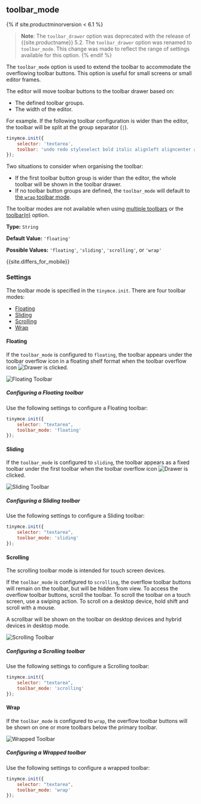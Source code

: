 ## toolbar_mode
{% if site.productminorversion < 6.1 %}
<a class="anchor" id="toolbar_drawer"></a>
> **Note**: The `toolbar_drawer` option was deprecated with the release of {{site.productname}} 5.2. The `toolbar_drawer` option was renamed to `toolbar_mode`. This change was made to reflect the range of settings available for this option.
{% endif %}

The `toolbar_mode` option is used to extend the toolbar to accommodate the overflowing toolbar buttons. This option is useful for small screens or small editor frames.

The editor will move toolbar buttons to the toolbar drawer based on:

- The defined toolbar groups.
- The width of the editor.

For example. If the following toolbar configuration is wider than the editor, the toolbar will be split at the group separator (`|`).

```js
tinymce.init({
    selector: 'textarea',
    toolbar: 'undo redo styleselect bold italic alignleft aligncenter alignright alignjustify | bullist numlist outdent indent'
});
```

Two situations to consider when organising the toolbar:

- If the first toolbar button group is wider than the editor, the whole toolbar will be shown in the toolbar drawer.
- If no toolbar button groups are defined, the `toolbar_mode` will default to [the `wrap` toolbar mode](#wrap).

The toolbar modes are not available when using [multiple toolbars]({{site.baseurl}}/configure/editor-appearance/#usingmultipletoolbars) or the [toolbar(n)]({{site.baseurl}}/configure/editor-appearance/#toolbarn) option.

**Type:** `String`

**Default Value:** `'floating'`

**Possible Values:** `'floating'`, `'sliding'`, `'scrolling'`, or `'wrap'`

{{site.differs_for_mobile}}

### Settings

The toolbar mode is specified in the `tinymce.init`. There are four toolbar modes:

- [Floating](#floating)
- [Sliding](#sliding)
- [Scrolling](#scrolling)
- [Wrap](#wrap)

#### Floating

If the `toolbar_mode` is configured to `floating`, the toolbar appears under the toolbar overflow icon in a floating shelf format when the toolbar overflow icon ![**Drawer**]({{site.baseurl}}/images/icons/more-drawer.svg) is clicked.

![**Floating Toolbar**]({{site.baseurl}}/images/floating_toolbar.png)

##### Configuring a Floating toolbar

Use the following settings to configure a Floating toolbar:

```js
tinymce.init({
    selector: "textarea",
    toolbar_mode: 'floating'
});
```

#### Sliding

If the `toolbar_mode` is configured to `sliding`, the toolbar appears as a fixed toolbar under the first toolbar when the toolbar overflow icon ![**Drawer**]({{site.baseurl}}/images/icons/more-drawer.svg) is clicked.

![**Sliding Toolbar**]({{site.baseurl}}/images/sliding_toolbar.png)

##### Configuring a Sliding toolbar

Use the following settings to configure a Sliding toolbar:

```js
tinymce.init({
    selector: "textarea",
    toolbar_mode: 'sliding'
});
```

#### Scrolling

The scrolling toolbar mode is intended for touch screen devices.

If the `toolbar_mode` is configured to `scrolling`, the overflow toolbar buttons will remain on the toolbar, but will be hidden from view. To access the overflow toolbar buttons, scroll the toolbar. To scroll the toolbar on a touch screen, use a swiping action. To scroll on a desktop device, hold shift and scroll with a mouse.

A scrollbar will be shown on the toolbar on desktop devices and hybrid devices in desktop mode.

![**Scrolling Toolbar**]({{site.baseurl}}/images/scrolling_toolbar.png)

##### Configuring a Scrolling toolbar

Use the following settings to configure a Scrolling toolbar:

```js
tinymce.init({
    selector: "textarea",
    toolbar_mode: 'scrolling'
});
```

#### Wrap

If the `toolbar_mode` is configured to `wrap`, the overflow toolbar buttons will be shown on one or more toolbars below the primary toolbar.

![**Wrapped Toolbar**]({{site.baseurl}}/images/wrapped_toolbar.png)

##### Configuring a Wrapped toolbar

Use the following settings to configure a wrapped toolbar:

```js
tinymce.init({
    selector: "textarea",
    toolbar_mode: 'wrap'
});
```
